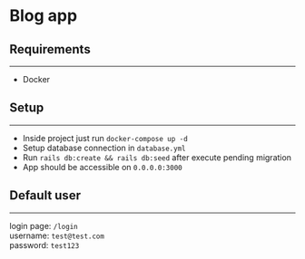# Blog app
## Requirements

---
- Docker
## Setup

---
- Inside project just run ```docker-compose up -d```
- Setup database connection in ```database.yml```
- Run ```rails db:create && rails db:seed``` after execute pending migration
- App should be accessible on ```0.0.0.0:3000```

## Default user

---
login page: `/login` <br />
username: `test@test.com` <br />
password: `test123` <br />
